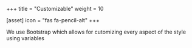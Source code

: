 +++
title = "Customizable"
weight = 10

[asset]
  icon = "fas fa-pencil-alt"
+++

We use Bootstrap which allows for cutomizing every aspect of the style using variables
